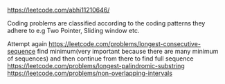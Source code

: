 https://leetcode.com/abhi11210646/

Coding problems are classified according to the coding patterns they adhere to e.g Two Pointer, Sliding window etc.


Attempt again
https://leetcode.com/problems/longest-consecutive-sequence
find minimum(very important because there are many minimum of sequences) and then continue from there to find full sequence
https://leetcode.com/problems/longest-palindromic-substring
https://leetcode.com/problems/non-overlapping-intervals
